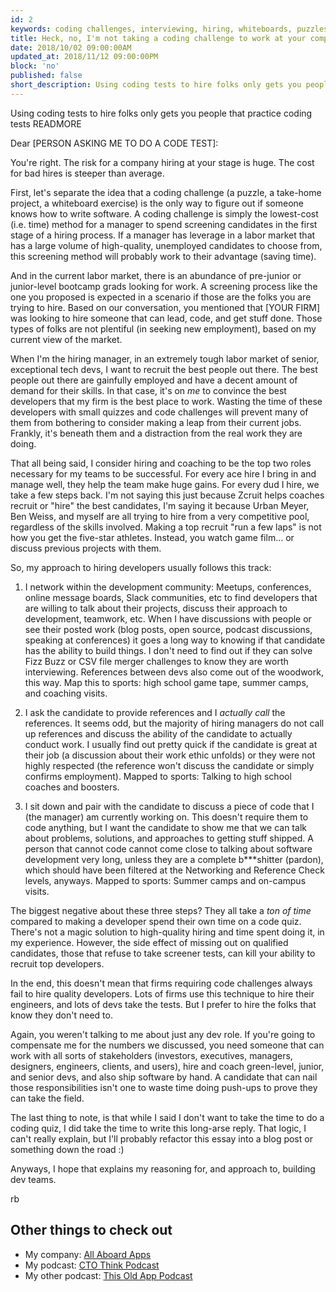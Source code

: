 ```yaml
---
id: 2
keywords: coding challenges, interviewing, hiring, whiteboards, puzzles, Randy Burgess
title: Heck, no, I'm not taking a coding challenge to work at your company
date: 2018/10/02 09:00:00AM
updated_at: 2018/11/12 09:00:00PM
block: 'no'
published: false
short_description: Using coding tests to hire folks only gets you people that practice coding tests
---
```

Using coding tests to hire folks only gets you people that practice coding tests
READMORE

Dear [PERSON ASKING ME TO DO A CODE TEST]:

You're right. The risk for a company hiring at your stage is huge. The cost for bad hires is steeper than average.

First, let's separate the idea that a coding challenge (a puzzle, a take-home project, a whiteboard exercise) is the only way to figure out if someone knows how to write software. A coding challenge is simply the lowest-cost (i.e. time) method for a manager to spend screening candidates in the first stage of a hiring process. If a manager has leverage in a labor market that has a large volume of high-quality, unemployed candidates to choose from, this screening method will probably work to their advantage (saving time).

And in the current labor market, there is an abundance of pre-junior or junior-level bootcamp grads looking for work. A screening process like the one you proposed is expected in a scenario if those are the folks you are trying to hire. Based on our conversation, you mentioned that [YOUR FIRM] was looking to hire someone that can lead, code, and get stuff done. Those types of folks are not plentiful (in seeking new employment), based on my current view of the market.

When I'm the hiring manager, in an extremely tough labor market of senior, exceptional tech devs, I want to recruit the best people out there. The best people out there are gainfully employed and have a decent amount of demand for their skills. In that case, it's on *me* to convince the best developers that my firm is the best place to work. Wasting the time of these developers with small quizzes and code challenges will prevent many of them from bothering to consider making a leap from their current jobs. Frankly, it's beneath them and a distraction from the real work they are doing.

That all being said, I consider hiring and coaching to be the top two roles necessary for my teams to be successful. For every ace hire I bring in and manage well, they help the team make huge gains. For every dud I hire, we take a few steps back. I'm not saying this just because Zcruit helps coaches recruit or "hire" the best candidates, I'm saying it because Urban Meyer, Ben Weiss, and myself are all trying to hire from a very competitive pool, regardless of the skills involved. Making a top recruit "run a few laps" is not how you get the five-star athletes. Instead, you watch game film... or discuss previous projects with them.

So, my approach to hiring developers usually follows this track:

1) I network within the development community: Meetups, conferences, online message boards, Slack communities, etc to find developers that are willing to talk about their projects, discuss their approach to development, teamwork, etc. When I have discussions with people or see their posted work (blog posts, open source, podcast discussions, speaking at conferences) it goes a long way to knowing if that candidate has the ability to build things. I don't need to find out if they can solve Fizz Buzz or CSV file merger challenges to know they are worth interviewing. References between devs also come out of the woodwork, this way. Map this to sports: high school game tape, summer camps, and coaching visits.

2) I ask the candidate to provide references and I *actually call* the references. It seems odd, but the majority of hiring managers do not call up references and discuss the ability of the candidate to actually conduct work. I usually find out pretty quick if the candidate is great at their job (a discussion about their work ethic unfolds) or they were not highly respected (the reference won't discuss the candidate or simply confirms employment). Mapped to sports: Talking to high school coaches and boosters.

3) I sit down and pair with the candidate to discuss a piece of code that I (the manager) am currently working on. This doesn't require them to code anything, but I want the candidate to show me that we can talk about problems, solutions, and approaches to getting stuff shipped. A person that cannot code cannot come close to talking about software development very long, unless they are a complete b***shitter (pardon), which should have been filtered at the Networking and Reference Check levels, anyways. Mapped to sports: Summer camps and on-campus visits.

The biggest negative about these three steps? They all take a *ton of time* compared to making a developer spend their own time on a code quiz. There's not a magic solution to high-quality hiring and time spent doing it, in my experience. However, the side effect of missing out on qualified candidates, those that refuse to take screener tests, can kill your ability to recruit top developers.

In the end, this doesn't mean that firms requiring code challenges always fail to hire quality developers. Lots of firms use this technique to hire their engineers, and lots of devs take the tests. But I prefer to hire the folks that know they don't need to.

Again, you weren't talking to me about just any dev role. If you're going to compensate me for the numbers we discussed, you need someone that can work with all sorts of stakeholders (investors, executives, managers, designers, engineers, clients, and users), hire and coach green-level, junior, and senior devs, and also ship software by hand. A candidate that can nail those responsibilities isn't one to waste time doing push-ups to prove they can take the field.

The last thing to note, is that while I said I don't want to take the time to do a coding quiz, I did take the time to write this long-arse reply. That logic, I can't really explain, but I'll probably refactor this essay into a blog post or something down the road :)

Anyways, I hope that explains my reasoning for, and approach to, building dev teams.

rb

## Other things to check out

* My company: [All Aboard Apps](https://www.allaboardapps.com)
* My podcast: [CTO Think Podcast](https://www.ctothink.com)
* My other podcast: [This Old App Podcast](https://thisoldapp.online)
